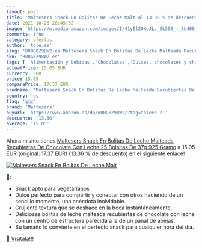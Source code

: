 ```yaml
---
layout: post
title: 'Maltesers Snack En Bolitas De Leche Malt al 13.36 % de descuento'
date: 2021-10-26 20:45:52
image: 'https://m.media-amazon.com/images/I/41yEl2OKoJL._SL500_._SL400_.jpg'
comments: true
category: ofertas
author: 'tole.es'
slug: 'B00G8Z98W2-es Maltesers Snack En Bolitas De Leche Malteada Recubiertas...'
sku: 'B00G8Z98W2-es'
tags: [ 'Alimentación y bebidas','Chocolates','Dulces, chocolates y chicles','Surtidos de chocolates','chocolate','maltesers', ]
actualPrice: 15.05 EUR
currency: EUR
price: 15.05
comparePrice: 17.37 EUR
prodname: 'Maltesers Snack En Bolitas De Leche Malteada Recubiertas De Chocolate Con Leche  25 Bolsitas De 37g   925 Gramo'
country: 'es'
flag: '🇪🇸'
brand: 'Maltesers'
buyurl: 'https://www.amazon.es/dp/B00G8Z98W2/?tag=tolees-21'
descuento: '13.36'
average: '15.05'
---
```


Ahora mismo tienes [Maltesers Snack En Bolitas De Leche Malteada Recubiertas De Chocolate Con Leche  25 Bolsitas De 37g   925 Gramo](https://www.amazon.es/dp/B00G8Z98W2/?tag=tolees-21) a 15.05 EUR (original: 17.37 EUR) (13.36 %  de descuento) en el siguiente enlace!

[![Maltesers Snack En Bolitas De Leche Malt](https://m.media-amazon.com/images/I/41yEl2OKoJL._SL500_._SL400_.jpg)](https://www.amazon.es/dp/B00G8Z98W2/?tag=tolees-21)

🔎:

- Snack apto para vegetarianos
- Dulce perfecto para compartir y conectar con otros haciendo de un sencillo momento, una anécdota inolvidable.
- Crujiente textura que se deshace en la boca instantáneamente.
- Deliciosas bolitas de leche malteada recubiertas de chocolate con leche con un centro de estructura parecida a la de un panal de abejas.
- Su tamaño lo convierte en el perfecto snack para cualquier hora del día.

[🛒 Visítala!!!](https://www.amazon.es/dp/B00G8Z98W2/?tag=tolees-21)
